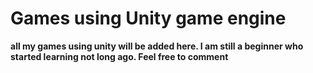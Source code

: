 # Games using Unity game engine

**all my games using unity will be added here. I am still a beginner who started learning not long ago. Feel free to comment**
